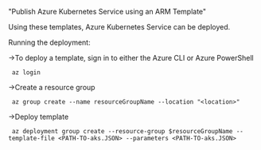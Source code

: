 "Publish Azure Kubernetes Service using an ARM Template"

Using these templates, Azure Kubernetes Service can be deployed.

Running the deployment:

->To deploy a template, sign in to either the Azure CLI or Azure PowerShell

     az login
     
->Create a resource group

     az group create --name resourceGroupName --location "<location>"
     
->Deploy template

     az deployment group create --resource-group $resourceGroupName --template-file <PATH-TO-aks.JSON> --parameters <PATH-TO-aks.JSON> 
  
   

  
 
